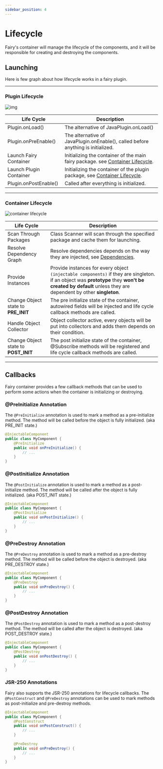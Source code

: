 ```yaml
---
sidebar_position: 4
---
```


# Lifecycle
Fairy's container will manage the lifecycle of the components, and it will be responsible for creating and destroying the components.

## Launching
Here is few graph about how lifecycle works in a fairy plugin.

---
### Plugin Lifecycle
![img](/img/plugin-lifecycle.png)

| Life Cycle              | Description                                                                                                                     |
|-------------------------|---------------------------------------------------------------------------------------------------------------------------------|
| Plugin.onLoad()         | The alternative of JavaPlugin.onLoad()                                                                                          |
| Plugin.onPreEnable()    | The alternative of JavaPlugin.onEnable(), called before anything is initialized.                                                |
| Launch Fairy Container  | Initializing the container of the main fairy package. see [Container Lifecycle](/docs/container/lifecycle#container-lifecycle). |
| Launch Plugin Container | Initializing the container of the plugin package, see [Container Lifecycle](/docs/container/lifecycle#container-lifecycle).     |
| Plugin.onPostEnable()   | Called after everything is initialized.                                                                                         |

---
### Container Lifecycle
![container lifecycle](/img/container-lifecycle.png)

| Life Cycle                           | Description                                                                                                                                                                                               |
|--------------------------------------|-----------------------------------------------------------------------------------------------------------------------------------------------------------------------------------------------------------|
| Scan Through Packages                | Class Scanner will scan through the specified package and cache them for launching.                                                                                                                       |
| Resolve Dependency Graph             | Resolve dependencies depends on the way they are injected, see [Dependencies](/docs/container/dependency).                                                                                                |
| Provide Instances                    | Provide instances for every object `(injectable components)` if they are singleton. if an object was **prototype** they **won't be created by default** unless they are dependent by other **singleton**. |
| Change Object state to **PRE_INIT**  | The pre initialize state of the container, autowired fields will be injected and life cycle callback methods are called.                                                                                  |
| Handle Object Collector              | Object collector active, every objects will be put into collectors and adds them depends on their condition.                                                                                              |
| Change Object state to **POST_INIT** | The post initialize state of the container, @Subscribe methods will be registered and life cycle callback methods are called.                                                                             |

---
## Callbacks
Fairy container provides a few callback methods that can be used to perform some actions when the container is initializing or destroying.

### @PreInitialize Annotation
The `@PreInitialize` annotation is used to mark a method as a pre-initialize method. The method will be called before the object is fully initialized. (aka PRE_INIT state.)

```java
@InjectableComponent
public class MyComponent {
    @PreInitialize
    public void onPreInitialize() {
        // ...
    }
}
```

### @PostInitialize Annotation
The `@PostInitialize` annotation is used to mark a method as a post-initialize method. The method will be called after the object is fully initialized. (aka POST_INIT state.)

```java
@InjectableComponent
public class MyComponent {
    @PostInitialize
    public void onPostInitialize() {
        // ...
    }
}
```

### @PreDestroy Annotation
The `@PreDestroy` annotation is used to mark a method as a pre-destroy method. The method will be called before the object is destroyed. (aka PRE_DESTROY state.)

```java
@InjectableComponent
public class MyComponent {
    @PreDestroy
    public void onPreDestroy() {
        // ...
    }
}
```

### @PostDestroy Annotation
The `@PostDestroy` annotation is used to mark a method as a post-destroy method. The method will be called after the object is destroyed. (aka POST_DESTROY state.)

```java
@InjectableComponent
public class MyComponent {
    @PostDestroy
    public void onPostDestroy() {
        // ...
    }
}
```

### JSR-250 Annotations
Fairy also supports the JSR-250 annotations for lifecycle callbacks. The `@PostConstruct` and `@PreDestroy` annotations can be used to mark methods as post-initialize and pre-destroy methods.

```java
@InjectableComponent
public class MyComponent {
    @PostConstruct
    public void onPostConstruct() {
        // ...
    }
    
    @PreDestroy
    public void onPreDestroy() {
        // ...
    }
}
```